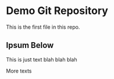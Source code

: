 # Demo Git Repository

This is the first file in this repo.

## Ipsum Below

This is just text blah blah blah

More texts